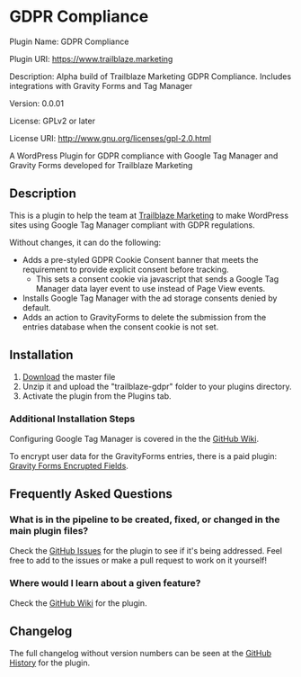 # GDPR Compliance
Plugin Name: GDPR Compliance

Plugin URI: https://www.trailblaze.marketing

Description: Alpha build of Trailblaze Marketing GDPR Compliance. Includes integrations with Gravity Forms and Tag Manager

Version: 0.0.01

License: GPLv2 or later

License URI: http://www.gnu.org/licenses/gpl-2.0.html

A WordPress Plugin for GDPR compliance with Google Tag Manager and Gravity Forms developed for Trailblaze Marketing

## Description
This is a plugin to help the team at [Trailblaze Marketing](https://www.trailblaze.marketing/) to make WordPress sites using Google Tag Manager compliant with GDPR regulations.

Without changes, it can do the following:
* Adds a pre-styled GDPR Cookie Consent banner that meets the requirement to provide explicit consent before tracking.
  * This sets a consent cookie via javascript that sends a Google Tag Manager data layer event to use instead of Page View events.
* Installs Google Tag Manager with the ad storage consents denied by default.
* Adds an action to GravityForms to delete the submission from the entries database when the consent cookie is not set.

## Installation
1. [Download](https://github.com/ferkungamaboobo/trailblaze-gdpr/archive/refs/heads/main.zip) the master file
1. Unzip it and upload the "trailblaze-gdpr" folder to your plugins directory.
1. Activate the plugin from the Plugins tab.

### Additional Installation Steps
Configuring Google Tag Manager is covered in the the [GitHub Wiki](https://github.com/ferkungamaboobo/trailblaze-gdpr/wiki).

To encrypt user data for the GravityForms entries, there is a paid plugin: [Gravity Forms Encrupted Fields](https://codecanyon.net/item/gravity-forms-encrypted-fields/18564931).

## Frequently Asked Questions

### What is in the pipeline to be created, fixed, or changed in the main plugin files? 

Check the [GitHub Issues](https://github.com/ferkungamaboobo/trailblaze-gdpr/issues) for the plugin to see if it's being addressed. Feel free to add to the issues or make a pull request to work on it yourself!

### Where would I learn about a given feature?
Check the [GitHub Wiki](https://github.com/ferkungamaboobo/trailblaze-gdpr/wiki) for the plugin.

## Changelog
The full changelog without version numbers can be seen at the [GitHub History](https://github.com/ferkungamaboobo/trailblaze-gdpr/commits/main) for the plugin.
